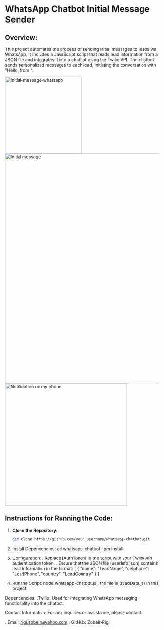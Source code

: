 # WhatsApp Chatbot Initial Message Sender

## Overview:
This project automates the process of sending initial messages to leads via WhatsApp. It includes a JavaScript script that reads lead information from a JSON file and integrates it into a chatbot using the Twilio API. The chatbot sends personalized messages to each lead, initiating the conversation with "Hello, <name> from <country>".

<img width="250" alt="Initial-message-whatsapp" src="https://github.com/Zobeir-Rigi/Whatsapp-chatbot/assets/108760076/6952663f-9dba-4f62-bb3d-173d605b93e6">
<img width="750" alt="Initial message" src="https://github.com/Zobeir-Rigi/Whatsapp-chatbot/assets/108760076/8124dcb8-6e33-416a-9c07-be88d0e3fa59">
<img width="400" alt="Notification on my phone" src ="https://github.com/Zobeir-Rigi/Whatsapp-chatbot/assets/108760076/58dc860e-50e2-495e-a720-a8d2780c8b50">

## Instructions for Running the Code:

1. **Clone the Repository:**
   ```bash
   git clone https://github.com/your_username/whatsapp-chatbot.git


2. Install Dependencies:
cd whatsapp-chatbot
npm install

3. Configuration:
. Replace [AuthToken] in the script with your Twilio API authentication token.
. Ensure that the JSON file (userInfo.json) contains lead information in the format: 
    [
         { "name": "LeadName", "celphone": "LeadPhone", "country": "LeadCountry" }
     ]

4. Run the Script:
node whatsapp-chatbot.js , the file is (readData.js) in this project.

Dependencies:
.Twilio: Used for integrating WhatsApp messaging functionality into the chatbot.

Contact Information:
For any inquiries or assistance, please contact:

. Email: rigi.zobeir@yahoo.com
. GitHub: Zobeir-Rigi



